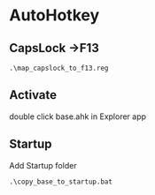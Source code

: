 # AutoHotkey
## CapsLock →F13
```
.\map_capslock_to_f13.reg
```
## Activate
double click base.ahk in Explorer app

## Startup
Add Startup folder
```
.\copy_base_to_startup.bat
```
